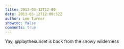 ```yaml
---
title: 2013-03-12T12-00
date: 2013-03-12T12:00:52Z
author: Lee Turner
showtoc: false
comments: true
---
```


Yay, @playthesunset is back from the snowy wilderness

